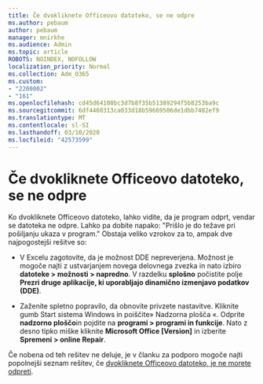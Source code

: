 ```yaml
---
title: Če dvokliknete Officeovo datoteko, se ne odpre
ms.author: pebaum
author: pebaum
manager: mnirkhe
ms.audience: Admin
ms.topic: article
ROBOTS: NOINDEX, NOFOLLOW
localization_priority: Normal
ms.collection: Adm_O365
ms.custom:
- "2200002"
- "161"
ms.openlocfilehash: cd45d64108bc3d7b8f35b51389294f5b8253ba9c
ms.sourcegitcommit: 6df4460313ca033d18b59669506de1dbb7482ef9
ms.translationtype: MT
ms.contentlocale: sl-SI
ms.lasthandoff: 03/10/2020
ms.locfileid: "42573599"
---
```

# <a name="double-clicking-an-office-file-fails-to-open-it"></a>Če dvokliknete Officeovo datoteko, se ne odpre

Ko dvokliknete Officeovo datoteko, lahko vidite, da je program odprt, vendar se datoteka ne odpre. Lahko pa dobite napako: "Prišlo je do težave pri pošiljanju ukaza v program." Obstaja veliko vzrokov za to, ampak dve najpogostejši rešitve so:

- V Excelu zagotovite, da je možnost DDE nepreverjena. Možnost je mogoče najti z ustvarjanjem novega delovnega zvezka in nato izbiro **datoteke > možnosti > napredno**. V razdelku **splošno** počistite polje **Prezri druge aplikacije, ki uporabljajo dinamično izmenjavo podatkov (DDE)**.

- Zaženite spletno popravilo, da obnovite privzete nastavitve. Kliknite gumb Start sistema Windows in poiščite» Nadzorna plošča «. Odprite **nadzorno ploščo**in pojdite na **programi > programi in funkcije**. Nato z desno tipko miške kliknite **Microsoft Office [Version]** in izberite **Spremeni > online Repair**.

Če nobena od teh rešitev ne deluje, je v članku za podporo mogoče najti popolnejši seznam rešitev, če [dvokliknete Officeovo datoteko, je ne morete odpreti](https://support.office.com/article/Double-clicking-an-Office-file-fails-to-open-it-1e9c0ad9-34c8-4440-a42e-d30186b29ed6).
